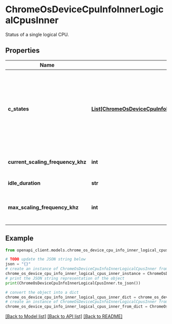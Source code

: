 # ChromeOsDeviceCpuInfoInnerLogicalCpusInner

Status of a single logical CPU.

## Properties

Name | Type | Description | Notes
------------ | ------------- | ------------- | -------------
**c_states** | [**List[ChromeOsDeviceCpuInfoInnerLogicalCpusInnerCStatesInner]**](ChromeOsDeviceCpuInfoInnerLogicalCpusInnerCStatesInner.md) | C-States indicate the power consumption state of the CPU. For more information look at documentation published by the CPU maker. | [optional] 
**current_scaling_frequency_khz** | **int** | Current frequency the CPU is running at. | [optional] 
**idle_duration** | **str** | Idle time since last boot. | [optional] 
**max_scaling_frequency_khz** | **int** | Maximum frequency the CPU is allowed to run at, by policy. | [optional] 

## Example

```python
from openapi_client.models.chrome_os_device_cpu_info_inner_logical_cpus_inner import ChromeOsDeviceCpuInfoInnerLogicalCpusInner

# TODO update the JSON string below
json = "{}"
# create an instance of ChromeOsDeviceCpuInfoInnerLogicalCpusInner from a JSON string
chrome_os_device_cpu_info_inner_logical_cpus_inner_instance = ChromeOsDeviceCpuInfoInnerLogicalCpusInner.from_json(json)
# print the JSON string representation of the object
print(ChromeOsDeviceCpuInfoInnerLogicalCpusInner.to_json())

# convert the object into a dict
chrome_os_device_cpu_info_inner_logical_cpus_inner_dict = chrome_os_device_cpu_info_inner_logical_cpus_inner_instance.to_dict()
# create an instance of ChromeOsDeviceCpuInfoInnerLogicalCpusInner from a dict
chrome_os_device_cpu_info_inner_logical_cpus_inner_from_dict = ChromeOsDeviceCpuInfoInnerLogicalCpusInner.from_dict(chrome_os_device_cpu_info_inner_logical_cpus_inner_dict)
```
[[Back to Model list]](../README.md#documentation-for-models) [[Back to API list]](../README.md#documentation-for-api-endpoints) [[Back to README]](../README.md)


